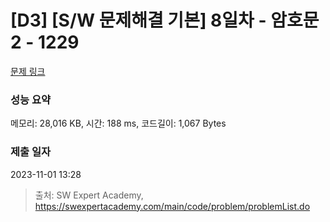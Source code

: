 # [D3] [S/W 문제해결 기본] 8일차 - 암호문2 - 1229 

[문제 링크](https://swexpertacademy.com/main/code/problem/problemDetail.do?contestProbId=AV14yIsqAHYCFAYD) 

### 성능 요약

메모리: 28,016 KB, 시간: 188 ms, 코드길이: 1,067 Bytes

### 제출 일자

2023-11-01 13:28



> 출처: SW Expert Academy, https://swexpertacademy.com/main/code/problem/problemList.do